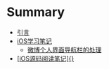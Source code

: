 # Summary

* [引言](README.md)
* [iOS学习笔记](介绍.md)
   * [微博个人界面导航栏的处理](微博个人界面导航栏研究.md)
* [[iOS源码阅读笔记]{}](源码阅读笔记介绍.md)

